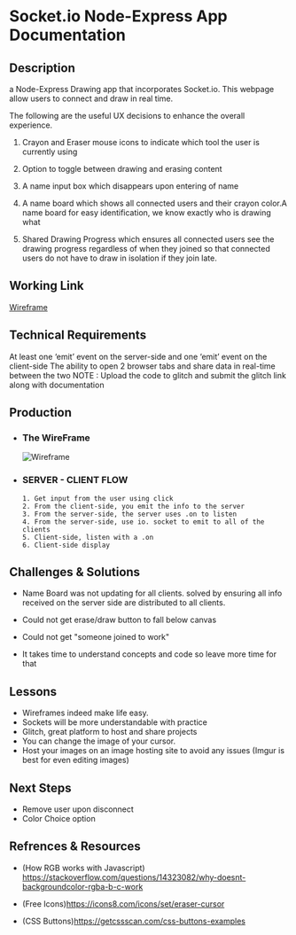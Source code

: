 #  Socket.io Node-Express App Documentation 

## Description

a Node-Express Drawing app that incorporates Socket.io. This webpage allow users to connect and draw in real time.

The following are the useful UX decisions to enhance the overall experience. 

1. Crayon and Eraser mouse icons to indicate which tool the user is currently using

2. Option to toggle between drawing and erasing content

3.  A name input box which disappears upon entering of name 

4. A name board which shows all connected users and their crayon color.A name board for easy identification, we know exactly who is drawing what

5. Shared Drawing Progress which ensures all connected users see the drawing progress regardless of when they joined so that connected users do not have to draw in isolation if they join late. 


## Working Link
  [Wireframe](https://eric-asare.github.io/ConnectionsLab/week8/design/wireframe.png)
         
## Technical Requirements

At least one ‘emit’ event on the server-side and one ‘emit’ event on the client-side
The ability to open 2 browser tabs and share data in real-time between the two NOTE : Upload the code to glitch and submit the glitch link along with documentation 


## Production

  * ### The WireFrame
       ![Wireframe](https://eric-asare.github.io/ConnectionsLab/week8/design/wireframe.png)
         
  * ### SERVER - CLIENT FLOW
        1. Get input from the user using click 
        2. From the client-side, you emit the info to the server
        3. From the server-side, the server uses .on to listen 
        4. From the server-side, use io. socket to emit to all of the clients
        5. Client-side, listen with a .on
        6. Client-side display
      

## Challenges & Solutions
   * Name Board was not updating for all clients. solved by ensuring all info received on the server side are distributed to all clients. 

   * Could not get erase/draw button to fall below canvas

   * Could not get "someone joined to work"

   * It takes time to understand concepts and code so leave more time for that
  
      

## Lessons
  * Wireframes indeed make life easy. 
  * Sockets will be more understandable with practice
  * Glitch, great platform to host and share projects
  * You can change the image of your cursor. 
  * Host your images on an image hosting site to avoid any issues (Imgur is best for even editing images)

##  Next Steps
  * Remove user upon disconnect
  * Color Choice option


## Refrences & Resources
* (How RGB works with Javascript) https://stackoverflow.com/questions/14323082/why-doesnt-backgroundcolor-rgba-b-c-work

* (Free Icons)https://icons8.com/icons/set/eraser-cursor

* (CSS Buttons)https://getcssscan.com/css-buttons-examples




